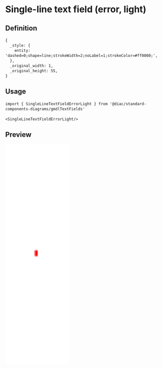 # Single-line text field (error, light)

## Definition

```
{
  _style: { 
    entity: 'dashed=0;shape=line;strokeWidth=2;noLabel=1;strokeColor=#ff0000;',
  },
  _original_width: 1,
  _original_height: 55,
}
```

## Usage

```
import { SingleLineTextFieldErrorLight } from '@diac/standard-components-diagrams/gmdlTextFields'

<SingleLineTextFieldErrorLight/>
```

## Preview

<img src="./single-line-text-field-error-light.png" width="200"/>
